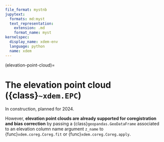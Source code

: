 ```yaml
---
file_format: mystnb
jupytext:
  formats: md:myst
  text_representation:
    extension: .md
    format_name: myst
kernelspec:
  display_name: xdem-env
  language: python
  name: xdem
---
```

(elevation-point-cloud)=

# The elevation point cloud ({class}`~xdem.EPC`)

In construction, planned for 2024.

However, **elevation point clouds are already supported for coregistration and bias correction** by passing a {class}`geopandas.GeoDataFrame` 
associated to an elevation column name argument `z_name` to {func}`xdem.coreg.Coreg.fit` or {func}`xdem.coreg.Coreg.apply`.
